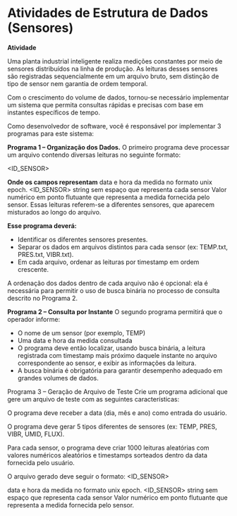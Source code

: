 # Atividades de Estrutura de Dados (Sensores)

**Atividade**

Uma planta industrial inteligente realiza medições constantes por meio de sensores distribuídos na linha de produção. As leituras desses sensores são registradas sequencialmente em um arquivo bruto, sem distinção de tipo de sensor nem garantia de ordem temporal.

Com o crescimento do volume de dados, tornou-se necessário implementar um sistema que permita consultas rápidas e precisas com base em instantes específicos de tempo.

Como desenvolvedor de software, você  é responsável por implementar 3 programas para este sistema:

**Programa 1 – Organização dos Dados.**
O primeiro programa deve processar um arquivo contendo diversas leituras no seguinte formato:

 <TIMESTAMP> <ID_SENSOR> <VALOR>

**Onde os campos representam**
<TIMESTAMP> data e hora da medida no formato unix epoch.
<ID_SENSOR> string sem espaço que representa cada sensor
<VALOR> Valor numérico em ponto flutuante que representa a medida fornecida pelo sensor.
Essas leituras referem-se a diferentes sensores, que aparecem misturados ao longo do arquivo.

**Esse programa deverá:**
- Identificar os diferentes sensores presentes.
- Separar os dados em arquivos distintos para cada sensor (ex: TEMP.txt, PRES.txt, VIBR.txt).
- Em cada arquivo, ordenar as leituras por timestamp em ordem crescente.

A ordenação dos dados dentro de cada arquivo não é opcional: ela é necessária para permitir o uso de busca binária no processo de consulta descrito no Programa 2.

**Programa 2 – Consulta por Instante**
O segundo programa permitirá que o operador informe:
- O nome de um sensor (por exemplo, TEMP)
- Uma data e hora da medida consultada
- O programa deve então localizar, usando busca binária, a leitura registrada com timestamp mais próximo daquele instante no arquivo correspondente ao sensor, e exibir as informações da leitura.
- A busca binária é obrigatória para garantir desempenho adequado em grandes volumes de dados.

Programa 3 – Geração de Arquivo de Teste
Crie um programa adicional que gere um arquivo de teste com as seguintes características:

O programa deve receber a data (dia, mês e ano) como entrada do usuário.

O programa deve gerar 5 tipos diferentes de sensores (ex: TEMP, PRES, VIBR, UMID, FLUX).

Para cada sensor, o programa deve criar 1000 leituras aleatórias com valores numéricos aleatórios e timestamps sorteados dentro da data fornecida pelo usuário.

O arquivo gerado deve seguir o formato: <TIMESTAMP> <ID_SENSOR> <VALOR>

<TIMESTAMP> data e hora da medida no formato unix epoch.
<ID_SENSOR> string sem espaço que representa cada sensor
<VALOR> Valor numérico em ponto flutuante que representa a medida fornecida pelo sensor.
